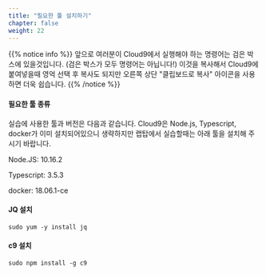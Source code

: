 ```yaml
---
title: "필요한 툴 설치하기"
chapter: false
weight: 22
---
```


{{% notice info %}}
앞으로 여러분이 Cloud9에서 실행해야 하는 명령어는 검은 박스에 있을것입니다. (검은 박스가 모두 명령어는 아닙니다!) 이것을 복사해서 Cloud9에 붙여넣을때 영억 선택 후 복사도 되지만 오른쪽 상단 "클립보드로 복사" 아이콘을 사용하면 더욱 쉽습니다.
{{% /notice %}}

#### 필요한 툴 종류
실습에 사용한 툴과 버전은 다음과 같습니다. Cloud9은 Node.js, Typescript, docker가 이미 설치되어있으니 생략하지만
랩탑에서 실습할때는 아래 툴을 설치해 주시기 바랍니다.

Node.JS: 10.16.2

Typescript: 3.5.3

docker: 18.06.1-ce



#### JQ 설치
```
sudo yum -y install jq
```

#### c9 설치
```
sudo npm install -g c9 
```
